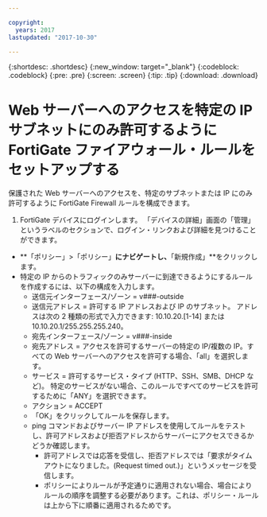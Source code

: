 ```yaml
---

copyright:
  years: 2017
lastupdated: "2017-10-30"

---
```


{:shortdesc: .shortdesc}
{:new_window: target="_blank"}
{:codeblock: .codeblock}
{:pre: .pre}
{:screen: .screen}
{:tip: .tip}
{:download: .download}

# Web サーバーへのアクセスを特定の IP サブネットにのみ許可するように FortiGate ファイアウォール・ルールをセットアップする

保護された Web サーバーへのアクセスを、特定のサブネットまたは IP にのみ許可するように FortiGate Firewall ルールを構成できます。

1. FortiGate デバイスにログインします。 「デバイスの詳細」画面の「管理」というラベルのセクションで、ログイン・リンクおよび詳細を見つけることができます。
* **「ポリシー」>「ポリシー」**にナビゲートし、**「新規作成」**をクリックします。
* 特定の IP からのトラフィックのみサーバーに到達できるようにするルールを作成するには、以下の構成を入力します。
    * 送信元インターフェース/ゾーン = v###-outside
    * 送信元アドレス = 許可する IP アドレスおよび IP のサブネット。 アドレスは次の 2 種類の形式で入力できます: 10.10.20.[1-14] または 10.10.20.1/255.255.255.240。
    * 宛先インターフェース/ゾーン = v###-inside
    * 宛先アドレス = アクセスを許可するサーバーの特定の IP/複数の IP。すべての Web サーバーへのアクセスを許可する場合、「all」を選択します。
    * サービス = 許可するサービス・タイプ (HTTP、SSH、SMB、DHCP など)。  特定のサービスがない場合、このルールですべてのサービスを許可するために「ANY」を選択できます。
    * アクション = ACCEPT
    * 「OK」をクリックしてルールを保存します。
    * ping コマンドおよびサーバー IP アドレスを使用してルールをテストし、許可アドレスおよび拒否アドレスからサーバーにアクセスできるかどうか確認します。
        * 許可アドレスでは応答を受信し、拒否アドレスでは「要求がタイムアウトになりました。(Request timed out.)」というメッセージを受信します。
        * ポリシーによりルールが予定通りに適用されない場合、場合によりルールの順序を調整する必要があります。これは、ポリシー・ルールは上から下に順番に適用されるためです。
